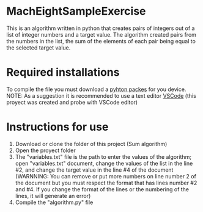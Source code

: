 # MachEightSampleExercise
This is an algorithm written in python that creates pairs of integers out of a list of integer numbers and a target value. The algorithm created pairs from the numbers in the list, the sum of the elements of each pair being equal to the selected target value.

# Required installations
To compile the file you must download a [pyhton packes](https://www.python.org/downloads/) for you device. NOTE: As a suggestion it is recommended to use a text editor [VSCode](https://code.visualstudio.com/) (this proyect was created and probe with VSCode editor)

# Instructions for use
1. Download or clone the folder of this project (Sum algorithm)
2. Open the proyect folder
3. The "variables.txt" file is the path to enter the values of the algorithm; open "variables.txt" document, change the values of the list in the line #2, and change the target value in the line #4 of the document (WARNNING: You can remove or put more numbers on line number 2 of the document but you must respect the format that has lines number #2 and #4. If you change the format of the lines or the numbering of the lines, it will generate an error)
4. Compile the "algorithm.py" file
